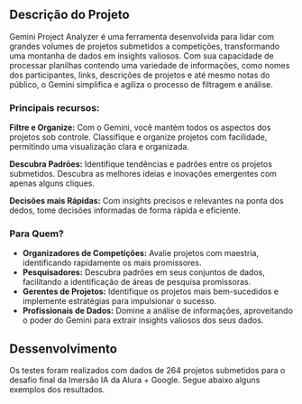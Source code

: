 ## Descrição do Projeto

Gemini Project Analyzer é uma ferramenta desenvolvida para lidar com grandes volumes de projetos submetidos a competições, transformando uma montanha de dados em insights valiosos. Com sua capacidade de processar planilhas contendo uma variedade de informações, como nomes dos participantes, links, descrições de projetos e até mesmo notas do público, o Gemini simplifica e agiliza o processo de filtragem e análise.

### **Principais recursos:**

**Filtre e Organize:** Com o Gemini, você mantém todos os aspectos dos projetos sob controle. Classifique e organize projetos com facilidade, permitindo uma visualização clara e organizada.

**Descubra Padrões:** Identifique tendências e padrões entre os projetos submetidos. Descubra as melhores ideias e inovações emergentes com apenas alguns cliques.

**Decisões mais Rápidas:** Com insights precisos e relevantes na ponta dos dedos, tome decisões informadas de forma rápida e eficiente.

### **Para Quem?**

- **Organizadores de Competições:** Avalie projetos com maestria, identificando rapidamente os mais promissores.
- **Pesquisadores:** Descubra padrões em seus conjuntos de dados, facilitando a identificação de áreas de pesquisa promissoras.
- **Gerentes de Projetos:** Identifique os projetos mais bem-sucedidos e implemente estratégias para impulsionar o sucesso.
- **Profissionais de Dados:** Domine a análise de informações, aproveitando o poder do Gemini para extrair insights valiosos dos seus dados.

## Dessenvolvimento

Os testes foram realizados com dados de 264 projetos submetidos para o desafio final da Imersão IA da Alura + Google. Segue abaixo alguns exemplos dos resultados.

